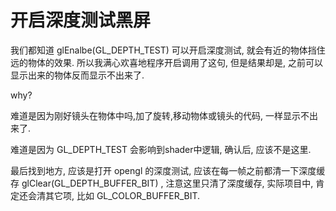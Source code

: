 
# 开启深度测试黑屏

我们都知道 glEnalbe(GL_DEPTH_TEST) 可以开启深度测试, 就会有近的物体挡住远的物体的效果. 所以我满心欢喜地程序开启调用了这句, 但是结果却是, 之前可以显示出来的物体反而显示不出来了.

why?

难道是因为刚好镜头在物体中吗,加了旋转,移动物体或镜头的代码, 一样显示不出来了.

难道是因为 GL_DEPTH_TEST 会影响到shader中逻辑, 确认后, 应该不是这里.

最后找到地方, 应该是打开 opengl 的深度测试, 应该在每一帧之前都清一下深度缓存 glClear(GL_DEPTH_BUFFER_BIT) , 注意这里只清了深度缓存, 实际项目中, 肯定还会清其它项, 比如 GL_COLOR_BUFFER_BIT.

